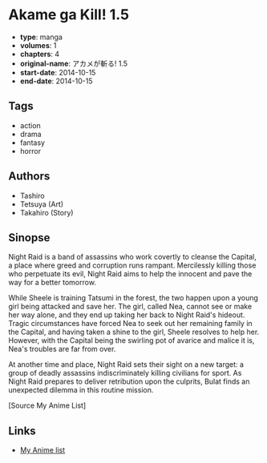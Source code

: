 # Akame ga Kill! 1.5

-   **type**: manga
-   **volumes**: 1
-   **chapters**: 4
-   **original-name**: アカメが斬る! 1.5
-   **start-date**: 2014-10-15
-   **end-date**: 2014-10-15

## Tags

-   action
-   drama
-   fantasy
-   horror

## Authors

-   Tashiro
-   Tetsuya (Art)
-   Takahiro (Story)

## Sinopse

Night Raid is a band of assassins who work covertly to cleanse the Capital, a place where greed and corruption runs rampant. Mercilessly killing those who perpetuate its evil, Night Raid aims to help the innocent and pave the way for a better tomorrow.

While Sheele is training Tatsumi in the forest, the two happen upon a young girl being attacked and save her. The girl, called Nea, cannot see or make her way alone, and they end up taking her back to Night Raid's hideout. Tragic circumstances have forced Nea to seek out her remaining family in the Capital, and having taken a shine to the girl, Sheele resolves to help her. However, with the Capital being the swirling pot of avarice and malice it is, Nea's troubles are far from over.

At another time and place, Night Raid sets their sight on a new target: a group of deadly assassins indiscriminately killing civilians for sport. As Night Raid prepares to deliver retribution upon the culprits, Bulat finds an unexpected dilemma in this routine mission.

[Source My Anime List]

## Links

-   [My Anime list](https://myanimelist.net/manga/92377/Akame_ga_Kill_15)
